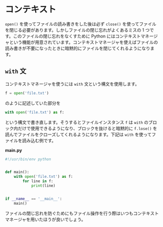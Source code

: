 # コンテキスト

`open()` を使ってファイルの読み書きをした後は必ず `close()` を使ってファイルを閉じる必要があります。しかしファイルの閉じ忘れがよくあるミスの 1 つです。このファイルの閉じ忘れをなくすために Python にはコンテキストマネージャという機能が用意されています。コンテキストマネージャを使えばファイルの読み書きが不要になったときに暗黙的にファイルを閉じてくれるようになります。

## `with` 文

コンテキストマネージャを使うには `with` 文という構文を使用します。

```python
f = open('file.txt')
```

のように記述していた部分を

```python
with open('file.txt') as f:
```

という構文で書き直します。そうするとファイルインスタンス `f` は `with` のブロック内だけで使用できるようになり、ブロックを抜けると暗黙的に `f.lose()` を読んでファイルをクローズしてくれるようになります。下記は `with` を使ってファイルを読み込む例です。

**main.py**

```python
#!/usr/bin/env python


def main():
    with open('file.txt') as f:
        for line in f:
            print(line)


if __name__ == '__main__':
    main()
```

ファイルの閉じ忘れを防ぐためにもファイル操作を行う際はいつもコンテキストマネージャを用いたほうが良いでしょう。
